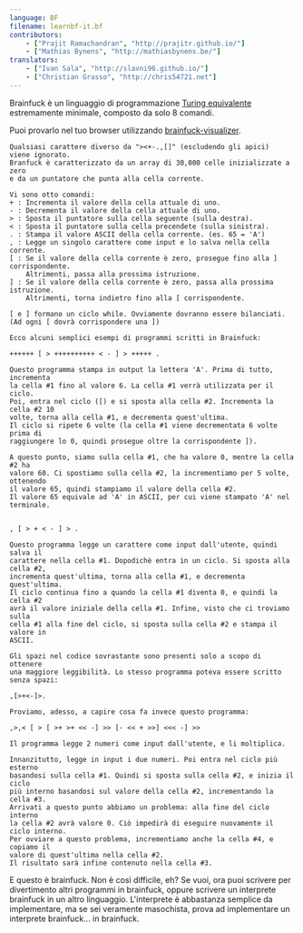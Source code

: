```yaml
---
language: BF
filename: learnbf-it.bf
contributors:
    - ["Prajit Ramachandran", "http://prajitr.github.io/"]
    - ["Mathias Bynens", "http://mathiasbynens.be/"]
translators:
    - ["Ivan Sala", "http://slavni96.github.io/"]
    - ["Christian Grasso", "http://chris54721.net"]
---
```


Brainfuck è un linguaggio di programmazione
[Turing equivalente](https://it.wikipedia.org/wiki/Turing_equivalenza)
estremamente minimale, composto da solo 8 comandi.

Puoi provarlo nel tuo browser utilizzando
[brainfuck-visualizer](http://fatiherikli.github.io/brainfuck-visualizer/).

```bf
Qualsiasi carattere diverso da "><+-.,[]" (escludendo gli apici)
viene ignorato.
Branfuck è caratterizzato da un array di 30,000 celle inizializzate a zero
e da un puntatore che punta alla cella corrente.

Vi sono otto comandi:
+ : Incrementa il valore della cella attuale di uno.
- : Decrementa il valore della cella attuale di uno.
> : Sposta il puntatore sulla cella seguente (sulla destra).
< : Sposta il puntatore sulla cella precendete (sulla sinistra).
. : Stampa il valore ASCII della cella corrente. (es. 65 = 'A')
, : Legge un singolo carattere come input e lo salva nella cella corrente.
[ : Se il valore della cella corrente è zero, prosegue fino alla ] corrispondente.
    Altrimenti, passa alla prossima istruzione.
] : Se il valore della cella corrente è zero, passa alla prossima istruzione.
    Altrimenti, torna indietro fino alla [ corrispondente.

[ e ] formano un ciclo while. Ovviamente dovranno essere bilanciati.
(Ad ogni [ dovrà corrispondere una ])

Ecco alcuni semplici esempi di programmi scritti in Brainfuck:

++++++ [ > ++++++++++ < - ] > +++++ .

Questo programma stampa in output la lettera 'A'. Prima di tutto, incrementa
la cella #1 fino al valore 6. La cella #1 verrà utilizzata per il ciclo.
Poi, entra nel ciclo ([) e si sposta alla cella #2. Incrementa la cella #2 10
volte, torna alla cella #1, e decrementa quest'ultima.
Il ciclo si ripete 6 volte (la cella #1 viene decrementata 6 volte prima di
raggiungere lo 0, quindi prosegue oltre la corrispondente ]).

A questo punto, siamo sulla cella #1, che ha valore 0, mentre la cella #2 ha
valore 60. Ci spostiamo sulla cella #2, la incrementiamo per 5 volte, ottenendo
il valore 65, quindi stampiamo il valore della cella #2.
Il valore 65 equivale ad 'A' in ASCII, per cui viene stampato 'A' nel terminale.


, [ > + < - ] > .

Questo programma legge un carattere come input dall'utente, quindi salva il
carattere nella cella #1. Dopodichè entra in un ciclo. Si sposta alla cella #2,
incrementa quest'ultima, torna alla cella #1, e decrementa quest'ultima.
Il ciclo continua fino a quando la cella #1 diventa 0, e quindi la cella #2
avrà il valore iniziale della cella #1. Infine, visto che ci troviamo sulla
cella #1 alla fine del ciclo, si sposta sulla cella #2 e stampa il valore in
ASCII.

Gli spazi nel codice sovrastante sono presenti solo a scopo di ottenere
una maggiore leggibilità. Lo stesso programma poteva essere scritto senza spazi:

,[>+<-]>.

Proviamo, adesso, a capire cosa fa invece questo programma:

,>,< [ > [ >+ >+ << -] >> [- << + >>] <<< -] >>

Il programma legge 2 numeri come input dall'utente, e li moltiplica.

Innanzitutto, legge in input i due numeri. Poi entra nel ciclo più esterno
basandosi sulla cella #1. Quindi si sposta sulla cella #2, e inizia il ciclo
più interno basandosi sul valore della cella #2, incrementando la cella #3.
Arrivati a questo punto abbiamo un problema: alla fine del ciclo interno
la cella #2 avrà valore 0. Ciò impedirà di eseguire nuovamente il ciclo interno.
Per ovviare a questo problema, incrementiamo anche la cella #4, e copiamo il
valore di quest'ultima nella cella #2.
Il risultato sarà infine contenuto nella cella #3.
```

E questo è brainfuck. Non è così difficile, eh? Se vuoi, ora puoi scrivere per
divertimento altri programmi in brainfuck, oppure scrivere un interprete
brainfuck in un altro linguaggio. L'interprete è abbastanza semplice da
implementare, ma se sei veramente masochista, prova ad implementare un interprete brainfuck... in brainfuck.
